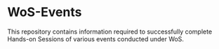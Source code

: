 # WoS-Events
This repository contains information required to successfully complete Hands-on Sessions of various events conducted under WoS.
